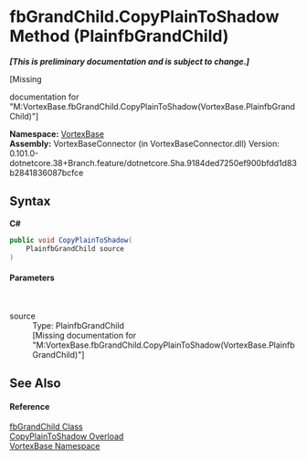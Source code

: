 # fbGrandChild.CopyPlainToShadow Method (PlainfbGrandChild)
 _**\[This is preliminary documentation and is subject to change.\]**_

\[Missing <summary> documentation for "M:VortexBase.fbGrandChild.CopyPlainToShadow(VortexBase.PlainfbGrandChild)"\]

**Namespace:**&nbsp;<a href="N_VortexBase.md">VortexBase</a><br />**Assembly:**&nbsp;VortexBaseConnector (in VortexBaseConnector.dll) Version: 0.101.0-dotnetcore.38+Branch.feature/dotnetcore.Sha.9184ded7250ef900bfdd1d83b2841836087bcfce

## Syntax

**C#**<br />
``` C#
public void CopyPlainToShadow(
	PlainfbGrandChild source
)
```


#### Parameters
&nbsp;<dl><dt>source</dt><dd>Type: PlainfbGrandChild<br />\[Missing <param name="source"/> documentation for "M:VortexBase.fbGrandChild.CopyPlainToShadow(VortexBase.PlainfbGrandChild)"\]</dd></dl>

## See Also


#### Reference
<a href="T_VortexBase_fbGrandChild.md">fbGrandChild Class</a><br /><a href="Overload_VortexBase_fbGrandChild_CopyPlainToShadow.md">CopyPlainToShadow Overload</a><br /><a href="N_VortexBase.md">VortexBase Namespace</a><br />